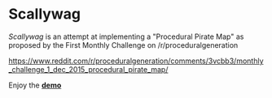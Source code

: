# Scallywag

*Scallywag* is an attempt at implementing a "Procedural Pirate Map" as proposed by the First Monthly Challenge on /r/proceduralgeneration

https://www.reddit.com/r/proceduralgeneration/comments/3vcbb3/monthly_challenge_1_dec_2015_procedural_pirate_map/

Enjoy the [**demo**](https://rawgit.com/wlievens/scallywag/master/index.html)
